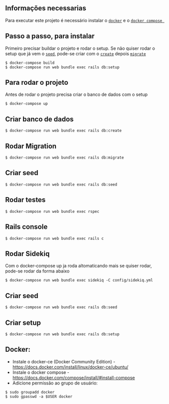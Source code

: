 ## Informações necessarias
Para executar este projeto é necessário instalar o [`docker`](#docker) e o [`docker compose `](#docker)

## Passo a passo, para instalar
Primeiro precisar buildar o projeto  e rodar o setup. Se não quiser rodar o setup que já vem o [`seed`](#criar-seed), pode-se criar com o [`create`](#criar-banco-de-dados) depois [`migrate`](#rodar-migration)
```
$ docker-compose build
$ docker-compose run web bundle exec rails db:setup
```

## Para rodar o projeto 
Antes de rodar o projeto precisa criar o banco de dados com o setup
```
$ docker-compose up
```

## Criar banco de dados
```
$ docker-compose run web bundle exec rails db:create
```

## Rodar Migration
```
$ docker-compose run web bundle exec rails db:migrate
```

## Criar seed
```
$ docker-compose run web bundle exec rails db:seed
```

## Rodar testes
```
$ docker-compose run web bundle exec rspec
```

## Rails console
```
$ docker-compose run web bundle exec rails c
```
## Rodar Sidekiq
Com o docker-compose up ja roda altomaticando mais se quiser rodar, pode-se rodar da forma abaixo
```
$ docker-compose run web bundle exec sidekiq -C config/sidekiq.yml
```
## Criar seed
```
$ docker-compose run web bundle exec rails db:seed
```
## Criar setup
```
$ docker-compose run web bundle exec rails db:setup
```
## Docker:
- Instale o docker-ce (Docker Community Edition) - https://docs.docker.com/install/linux/docker-ce/ubuntu/
- Instale o docker compose - https://docs.docker.com/compose/install/#install-compose
- Adicione permissão ao grupo de usuário:

```
$ sudo groupadd docker
$ sudo gpasswd -a $USER docker
```



